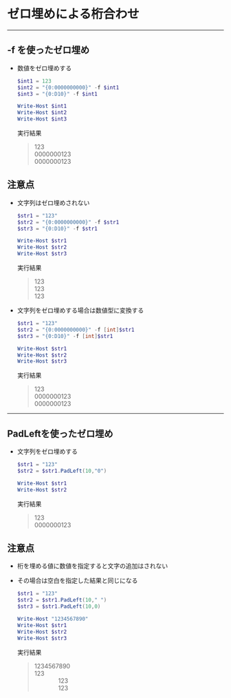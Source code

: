 # ゼロ埋めによる桁合わせ

---

## **-f** を使ったゼロ埋め

* 数値をゼロ埋めする

  ```PowerShell
  $int1 = 123
  $int2 = "{0:0000000000}" -f $int1
  $int3 = "{0:D10}" -f $int1

  Write-Host $int1
  Write-Host $int2
  Write-Host $int3
  ```

  実行結果

  > 123  
    0000000123  
    0000000123

## 注意点

* 文字列はゼロ埋めされない

  ```PowerShell
  $str1 = "123"
  $str2 = "{0:0000000000}" -f $str1
  $str3 = "{0:D10}" -f $str1

  Write-Host $str1
  Write-Host $str2
  Write-Host $str3
  ```

  実行結果

  > 123  
    123  
    123

* 文字列をゼロ埋めする場合は数値型に変換する

  ```PowerShell
  $str1 = "123"
  $str2 = "{0:0000000000}" -f [int]$str1
  $str3 = "{0:D10}" -f [int]$str1

  Write-Host $str1
  Write-Host $str2
  Write-Host $str3
  ```

  実行結果

  > 123  
    0000000123  
    0000000123

---

## PadLeftを使ったゼロ埋め

* 文字列をゼロ埋めする

  ```PowerShell
  $str1 = "123"
  $str2 = $str1.PadLeft(10,"0")

  Write-Host $str1
  Write-Host $str2
  ```

  実行結果

  > 123  
    0000000123

## 注意点

* 桁を埋める値に数値を指定すると文字の追加はされない
* その場合は空白を指定した結果と同じになる

  ```PowerShell
  $str1 = "123"
  $str2 = $str1.PadLeft(10," ")
  $str3 = $str1.PadLeft(10,0)

  Write-Host "1234567890"
  Write-Host $str1
  Write-Host $str2
  Write-Host $str3
  ```

  実行結果

  > 1234567890  
    123  
    &nbsp; &nbsp; &nbsp; &nbsp; &nbsp; &nbsp; &nbsp; 123  
    &nbsp; &nbsp; &nbsp; &nbsp; &nbsp; &nbsp; &nbsp; 123
